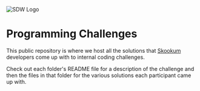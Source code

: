 ![SDW Logo](http://skookum.com/wp-content/themes/skookum/images/sdw-logo.png)

# Programming Challenges

This public repository is where we host all the solutions that [Skookum](http://skookum.com) developers come up with to internal coding challenges.

Check out each folder's README file for a description of the challenge and then the files in that folder for the various solutions each participant came up with.


